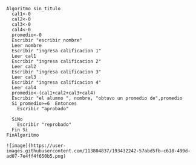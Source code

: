     Algoritmo sin_titulo
      cal1<-0
      cal2<-0
      cal3<-0
      cal4<-0
      promedio<-0
      Escribir "escribir nombre"
      Leer nombre
      Escribir "ingresa calificacion 1"
      Leer cal1
      Escribir "ingresa calificacion 2"
      Leer cal2
      Escribir "ingresa calificacion 3"
      Leer cal3
      Escribir "ingresa calificacion 4"
      Leer cal4
      promedio<-(cal1+cal2+cal3+cal4)
      Escribir "el alumno ", nombre, "obtuvo un promedio de",promedio
      Si promedio>=6  Entonces 
        Escribir "aprobado"

      SiNo
        Escribir "reprobado"
      Fin Si
    FinAlgoritmo
    
    ![image](https://user-images.githubusercontent.com/113804837/193432242-57abd5fb-c618-499d-ad07-7e4ff4f650b5.png)
